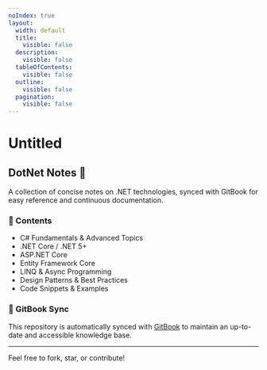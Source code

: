 ```yaml
---
noIndex: true
layout:
  width: default
  title:
    visible: false
  description:
    visible: false
  tableOfContents:
    visible: false
  outline:
    visible: false
  pagination:
    visible: false
---
```


# Untitled

## DotNet Notes 📘

A collection of concise notes on .NET technologies, synced with GitBook for easy reference and continuous documentation.

### 📄 Contents

* C# Fundamentals & Advanced Topics
* .NET Core / .NET 5+
* ASP.NET Core
* Entity Framework Core
* LINQ & Async Programming
* Design Patterns & Best Practices
* Code Snippets & Examples

### 🔄 GitBook Sync

This repository is automatically synced with [GitBook](https://www.gitbook.com/) to maintain an up-to-date and accessible knowledge base.

***

Feel free to fork, star, or contribute!
